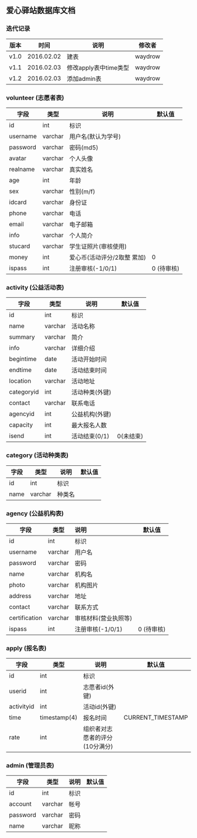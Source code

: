 ## 爱心驿站数据库文档

### 迭代记录

| 版本   | 时间         | 说明              | 修改者     |
| ---- | ---------- | --------------- | ------- |
| v1.0 | 2016.02.02 | 建表              | waydrow |
| v1.1 | 2016.02.03 | 修改apply表中time类型 | waydrow |
| v1.2 | 2016.02.03 | 添加admin表        | waydrow |

### volunteer (志愿者表)

| 字段       | 类型      | 说明               | 默认值     |
| -------- | ------- | ---------------- | ------- |
| id       | int     | 标识               |         |
| username | varchar | 用户名(默认为学号)       |         |
| password | varchar | 密码(md5)          |         |
| avatar   | varchar | 个人头像             |         |
| realname | varchar | 真实姓名             |         |
| age      | int     | 年龄               |         |
| sex      | varchar | 性别(m/f)          |         |
| idcard   | varchar | 身份证              |         |
| phone    | varchar | 电话               |         |
| email    | varchar | 电子邮箱             |         |
| info     | varchar | 个人简介             |         |
| stucard  | varchar | 学生证照片(审核使用)      |         |
| money    | int     | 爱心币(活动评分/2取整 累加) | 0       |
| ispass   | int     | 注册审核(-1/0/1)     | 0 (待审核) |

### activity (公益活动表)

| 字段         | 类型      | 说明        | 默认值    |
| ---------- | ------- | --------- | ------ |
| id         | int     | 标识        |        |
| name       | varchar | 活动名称      |        |
| summary    | varchar | 简介        |        |
| info       | varchar | 详细介绍      |        |
| begintime  | date    | 活动开始时间    |        |
| endtime    | date    | 活动结束时间    |        |
| location   | varchar | 活动地址      |        |
| categoryid | int     | 活动种类(外键)  |        |
| contact    | varchar | 联系电话      |        |
| agencyid   | int     | 公益机构(外键)  |        |
| capacity   | int     | 最大报名人数    |        |
| isend      | int     | 活动结束(0/1) | 0(未结束) |

### category (活动种类表)

| 字段   | 类型      | 说明   | 默认值  |
| ---- | ------- | ---- | ---- |
| id   | int     | 标识   |      |
| name | varchar | 种类名  |      |

### agency (公益机构表)

| 字段            | 类型      | 说明           | 默认值     |
| ------------- | ------- | :----------- | ------- |
| id            | int     | 标识           |         |
| username      | varchar | 用户名          |         |
| password      | varchar | 密码           |         |
| name          | varchar | 机构名          |         |
| photo         | varchar | 机构图片         |         |
| address       | varchar | 地址           |         |
| contact       | varchar | 联系方式         |         |
| certification | varchar | 审核材料(营业执照等)  |         |
| ispass        | int     | 注册审核(-1/0/1) | 0 (待审核) |

### apply (报名表)

| 字段         | 类型           | 说明                | 默认值               |
| ---------- | ------------ | ----------------- | ----------------- |
| id         | int          | 标识                |                   |
| userid     | int          | 志愿者id(外键)         |                   |
| activityid | int          | 活动id(外键)          |                   |
| time       | timestamp(4) | 报名时间              | CURRENT_TIMESTAMP |
| rate       | int          | 组织者对志愿者的评分(10分满分) |                   |

### admin (管理员表)

| 字段       | 类型      | 说明   | 默认值  |
| -------- | ------- | ---- | ---- |
| id       | int     | 标识   |      |
| account  | varchar | 帐号   |      |
| password | varchar | 密码   |      |
| name     | varchar | 昵称   |      |